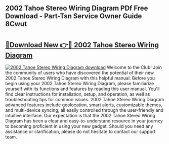 ## 2002 Tahoe Stereo Wiring Diagram PDf Free Download - Part-Tsn Service Owner Guide 8Cwut

# <h2><a href="http://dfo6jo.blite.top/?on=2002+Tahoe+Stereo+Wiring+Diagram">🔗Download New 👉🔴 2002 Tahoe Stereo Wiring Diagram</a></h2>

[![2002 Tahoe Stereo Wiring Diagram download](https://i.imgur.com/lujVjoI.png)](http://dfo6jo.blite.top/?on=2002+Tahoe+Stereo+Wiring+Diagram)
Welcome to the Club! Join the community of users who have discovered the potential of their new 2002 Tahoe Stereo Wiring Diagram with this helpful manual. Before you begin using your 2002 Tahoe Stereo Wiring Diagram, please familiarize yourself with its functions and features by reading this user manual. You'll find clear instructions for installation, setup, and operation, as well as troubleshooting tips for common issues. 2002 Tahoe Stereo Wiring Diagram advanced features include geolocation, smart alerts, customizable themes, and multi-device syncing, all easily controlled through the user-friendly and intuitive interface. Our expectation is that the 2002 Tahoe Stereo Wiring Diagram has been a clear and easy-to-understand resource in your journey to becoming proficient in using your new gadget. Should you need any assistance or clarification, please do not hesitate to contact our support team.
